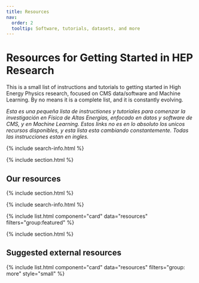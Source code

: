 ```yaml
---
title: Resources
nav:
  order: 2
  tooltip: Software, tutorials, datasets, and more
---
```


# <i class="fas fa-tools"></i>Resources for Getting Started in HEP Research

This is a small list of instructions and tutorials to getting started in High Energy Physics research, focused on CMS data/software and Machine Learning. By no means it is a complete list, and it is constantly evolving.

_Esta es una pequeña lista de instructiones y tutoriales para comenzar la investigación en Física de Altas Energías, enfocado en datos y software de CMS, y en Machine Learning. Estos links no es en lo absoluto los unicos recursos disponibles, y esta lista esta cambiando constantemente. Todas las instrucciones estan en ingles._

{% include search-info.html %}

{% include section.html %}

## Our resources

{% include section.html %}

{% include search-info.html %}

{% include list.html component="card" data="resources" filters="group:featured" %}

{% include section.html %}

## Suggested external resources 

{% include list.html component="card" data="resources" filters="group: more" style="small" %}
